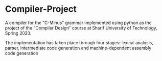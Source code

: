# Compiler-Project
A compiler for the "C-Minus" grammar implemented using python as the project of the "Compiler Design" course at Sharif University of Technology, Spring 2023.

The implementation has taken place through four stages: lexical analysis, parser, intermediate code generation and machine-dependent assembly code generation
